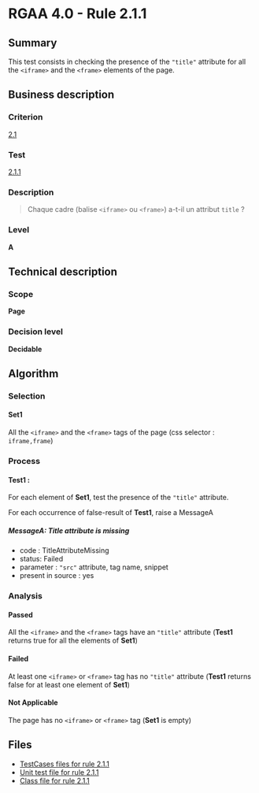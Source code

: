 # RGAA 4.0 - Rule 2.1.1

## Summary

This test consists in checking the presence of the `"title"` attribute 
for all the `<iframe>` and the `<frame>` elements of the page.

## Business description

### Criterion

[2.1](https://www.numerique.gouv.fr/publications/rgaa-accessibilite/methode/criteres/#crit-2-1)

### Test

[2.1.1](https://www.numerique.gouv.fr/publications/rgaa-accessibilite/methode/criteres/#test-2-1-1)

### Description

> Chaque cadre (balise `<iframe>` ou `<frame>`) a-t-il un attribut `title` ?

### Level

**A**


## Technical description

### Scope

**Page**

### Decision level

**Decidable**


## Algorithm

### Selection

#### Set1

All the `<iframe>`  and the `<frame>` tags of the page (css selector : `iframe,frame`)

### Process

#### Test1 :

For each element of **Set1**, test the presence of the `"title"` attribute.

For each occurrence of false-result of **Test1**, raise a MessageA

##### MessageA: Title attribute is missing

-   code : TitleAttributeMissing
-   status: Failed
-   parameter : `"src"` attribute, tag name, snippet
-   present in source : yes

### Analysis

#### Passed

All the `<iframe>` and the `<frame>` tags have an `"title"` attribute (**Test1** returns true for all the elements of **Set1**)

#### Failed

At least one `<iframe>` or `<frame>` tag has no `"title"` attribute (**Test1** returns false for at least one element of **Set1**)

#### Not Applicable

The page has no `<iframe>` or `<frame>` tag (**Set1** is empty)


## Files

- [TestCases files for rule 2.1.1](https://gitlab.com/asqatasun/Asqatasun/-/tree/v5/rules/rules-rgaa4.0/src/test/resources/testcases/rgaa40/Rgaa40Rule020101/)
- [Unit test file for rule 2.1.1](https://gitlab.com/asqatasun/Asqatasun/-/blob/v5/rules/rules-rgaa4.0/src/test/java/org/asqatasun/rules/rgaa40/Rgaa40Rule020101Test.java)
- [Class file for rule 2.1.1](https://gitlab.com/asqatasun/Asqatasun/-/blob/v5/rules/rules-rgaa4.0/src/main/java/org/asqatasun/rules/rgaa40/Rgaa40Rule020101.java)

